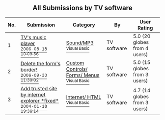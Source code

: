 ﻿<div align="center">

## All Submissions by TV software

</div>

No.  | Submission | Category | By   | User Rating
---- | ---------- | -------- | ---- | -----------
1 | [TV's music player<br /><sup>2006-08-18 10:09:56</sup>](https://github.com/Planet-Source-Code/tv-software-tv-s-music-player__1-66304) | [Sound/MP3<br /><sup>Visual Basic</sup>](../ByCategory/sound-mp3__1-45.md) | TV software | 5.0 (20 globes from 4 users)
2 | [Delete the form's border\!<br /><sup>2006-09-30 11:30:02</sup>](https://github.com/Planet-Source-Code/tv-software-delete-the-form-s-border__1-66674) | [Custom Controls/ Forms/  Menus<br /><sup>Visual Basic</sup>](../ByCategory/custom-controls-forms-menus__1-4.md) | TV software | 5.0 (15 globes from 3 users)
3 | [Add trusted site by internet explorer \*fixed\*<br /><sup>2004-01-18 19:36:14</sup>](https://github.com/Planet-Source-Code/tv-software-add-trusted-site-by-internet-explorer-fixed__1-61839) | [Internet/ HTML<br /><sup>Visual Basic</sup>](../ByCategory/internet-html__1-34.md) | TV software | 4.7 (14 globes from 3 users)
